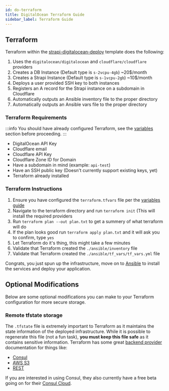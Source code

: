 ```yaml
---
id: do-terraform
title: DigitalOcean Terraform Guide
sidebar_label: Terraform Guide
---
```


## Terraform

Terraform within the [strapi-digitalocean-deploy](https://github.com/derrickmehaffy/strapi-digitalocean-deploy) template does the following:

1. Uses the `digitalocean/digitalocean` and `cloudflare/cloudflare` providers
2. Creates a DB Instance (Default type is `s-2vcpu-4gb`) ~20$/month
3. Creates a Strapi Instance (Default type is `s-1vcpu-2gb`) ~10$/month
4. Deploys a user provided SSH key to both instances
5. Registers an A record for the Strapi instance on a subdomain in Cloudflare
6. Automatically outputs an Ansible inventory file to the proper directory
7. Automatically outputs an Ansible vars file to the proper directory

### Terraform Requirements

:::info
You should have already configured Terraform, see the [variables](./do-variables.md) section before proceeding.
:::

- DigitalOcean API Key
- Cloudflare email
- Cloudflare API Key
- Cloudflare Zone ID for Domain
- Have a subdomain in mind (example: `api-test`)
- Have an SSH public key (Doesn't currently support existing keys, yet)
- Terraform already installed

### Terraform Instructions

1. Ensure you have configured the `terraform.tfvars` file per the [variables guide](./do-variables.md#terraform-variables)
2. Navigate to the terraform directory and run `terraform init` (This will install the required providers
3. Run `terraform plan --out plan.txt` to get a summery of what terraform will do
4. If the plan looks good run `terraform apply plan.txt` and it will ask you to confirm, type `yes`
5. Let Terraform do it's thing, this might take a few minutes
6. Validate that Terraform created the `./ansible/inventory` file
7. Validate that Terraform created the `./ansible/tf_vars/tf_vars.yml` file

Congrats, you just spun up the infrastructure, move on to [Ansible](./do-ansible.md) to install the services and deploy your application.

## Optional Modifications

Below are some optional modifications you can make to your Terraform configuration for more secure storage.

### Remote tfstate storage

The `.tfstate` file is extremely important to Terraform as it maintains the state information of the deployed infrastructure. While it is possible to regenerate this file (not a fun task), **you must keep this file safe** as it contains sensitive information. Terraform has some great [backend provider](https://www.terraform.io/docs/language/settings/backends/index.html) documentation for things like:

- [Consul](https://www.terraform.io/docs/language/settings/backends/consul.html)
- [AWS S3](https://www.terraform.io/docs/language/settings/backends/s3.html)
- [REST](https://www.terraform.io/docs/language/settings/backends/http.html)

If you are interested in using Consul, they also currently have a free beta going on for their [Consul Cloud](https://www.hashicorp.com/cloud-platform).
